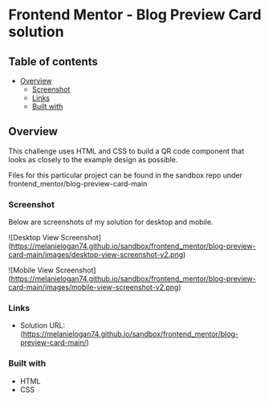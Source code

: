 # Frontend Mentor - Blog Preview Card solution

## Table of contents

- [Overview](#overview)
  - [Screenshot](#screenshot)
  - [Links](#links)
  - [Built with](#built-with)
 

## Overview
This challenge uses HTML and CSS to build a QR code component that looks as closely to the example design as possible. 

Files for this particular project can be found in the sandbox repo under frontend_mentor/blog-preview-card-main

### Screenshot
Below are screenshots of my solution for desktop and mobile.

![Desktop View Screenshot] (https://melanielogan74.github.io/sandbox/frontend_mentor/blog-preview-card-main/images/desktop-view-screenshot-v2.png)

![Mobile View Screenshot] (https://melanielogan74.github.io/sandbox/frontend_mentor/blog-preview-card-main/images/mobile-view-screenshot-v2.png)


### Links
- Solution URL:(https://melanielogan74.github.io/sandbox/frontend_mentor/blog-preview-card-main/)

### Built with
- HTML
- CSS
